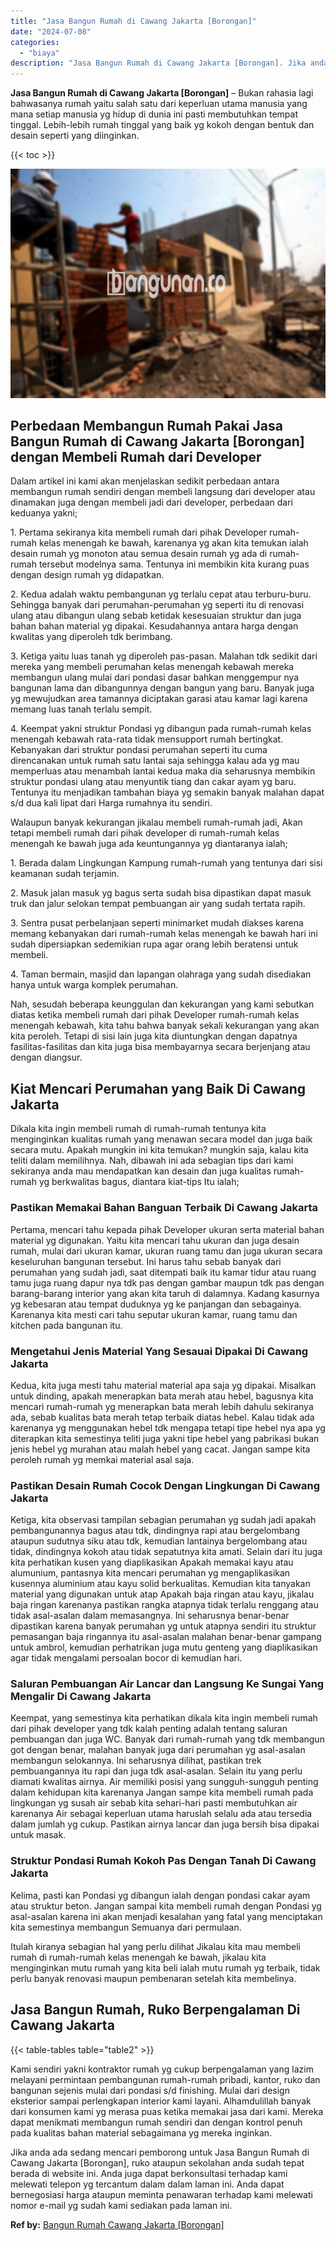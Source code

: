 ```yaml
---
title: "Jasa Bangun Rumah di Cawang Jakarta [Borongan]"
date: "2024-07-08"
categories: 
  - "biaya"
description: "Jasa Bangun Rumah di Cawang Jakarta [Borongan]. Jika anda ada sedang mencari pemborong untuk Jasa Bangun Rumah di Cawang Jakarta [Borongan], ruko ataupun s..."
---
```


**Jasa Bangun Rumah di Cawang Jakarta \[Borongan\]** – Bukan rahasia lagi bahwasanya rumah yaitu salah satu dari keperluan utama manusia yang mana setiap manusia yg hidup di dunia ini pasti membutuhkan tempat tinggal. Lebih-lebih rumah tinggal yang baik yg kokoh dengan bentuk dan desain seperti yang diinginkan.

{{< toc >}}

![Jasa Bangun Rumah di Cawang Jakarta [Borongan]](/images/borong-bangunan-43.png)

## Perbedaan Membangun Rumah Pakai Jasa Bangun Rumah di Cawang Jakarta \[Borongan\] dengan Membeli Rumah dari Developer

Dalam artikel ini kami akan menjelaskan sedikit perbedaan antara membangun rumah sendiri dengan membeli langsung dari developer atau dinamakan juga dengan membeli jadi dari developer, perbedaan dari keduanya yakni;

1\. Pertama sekiranya kita membeli rumah dari pihak Developer rumah-rumah kelas menengah ke bawah, karenanya yg akan kita temukan ialah desain rumah yg monoton atau semua desain rumah yg ada di rumah-rumah tersebut modelnya sama. Tentunya ini membikin kita kurang puas dengan design rumah yg didapatkan.

2\. Kedua adalah waktu pembangunan yg terlalu cepat atau terburu-buru. Sehingga banyak dari perumahan-perumahan yg seperti itu di renovasi ulang atau dibangun ulang sebab ketidak kesesuaian struktur dan juga bahan bahan material yg dipakai. Kesudahannya antara harga dengan kwalitas yang diperoleh tdk berimbang.

3\. Ketiga yaitu luas tanah yg diperoleh pas-pasan. Malahan tdk sedikit dari mereka yang membeli perumahan kelas menengah kebawah mereka membangun ulang mulai dari pondasi dasar bahkan menggempur nya bangunan lama dan dibangunnya dengan bangun yang baru. Banyak juga yg mewujudkan area tamannya diciptakan garasi atau kamar lagi karena memang luas tanah terlalu sempit.

4\. Keempat yakni struktur Pondasi yg dibangun pada rumah-rumah kelas menengah kebawah rata-rata tidak mensupport rumah bertingkat. Kebanyakan dari struktur pondasi perumahan seperti itu cuma direncanakan untuk rumah satu lantai saja sehingga kalau ada yg mau memperluas atau menambah lantai kedua maka dia seharusnya membikin struktur pondasi ulang atau menyuntik tiang dan cakar ayam yg baru. Tentunya itu menjadikan tambahan biaya yg semakin banyak malahan dapat s/d dua kali lipat dari Harga rumahnya itu sendiri.

Walaupun banyak kekurangan jikalau membeli rumah-rumah jadi, Akan tetapi membeli rumah dari pihak developer di rumah-rumah kelas menengah ke bawah juga ada keuntungannya yg diantaranya ialah;

1\. Berada dalam Lingkungan Kampung rumah-rumah yang tentunya dari sisi keamanan sudah terjamin.

2\. Masuk jalan masuk yg bagus serta sudah bisa dipastikan dapat masuk truk dan jalur selokan tempat pembuangan air yang sudah tertata rapih.

3\. Sentra pusat perbelanjaan seperti minimarket mudah diakses karena memang kebanyakan dari rumah-rumah kelas menengah ke bawah hari ini sudah dipersiapkan sedemikian rupa agar orang lebih beratensi untuk membeli.

4\. Taman bermain, masjid dan lapangan olahraga yang sudah disediakan hanya untuk warga komplek perumahan.

Nah, sesudah beberapa keunggulan dan kekurangan yang kami sebutkan diatas ketika membeli rumah dari pihak Developer rumah-rumah kelas menengah kebawah, kita tahu bahwa banyak sekali kekurangan yang akan kita peroleh. Tetapi di sisi lain juga kita diuntungkan dengan dapatnya fasilitas-fasilitas dan kita juga bisa membayarnya secara berjenjang atau dengan diangsur.

## Kiat Mencari Perumahan yang Baik Di Cawang Jakarta

Dikala kita ingin membeli rumah di rumah-rumah tentunya kita menginginkan kualitas rumah yang menawan secara model dan juga baik secara mutu. Apakah mungkin ini kita temukan? mungkin saja, kalau kita teliti dalam memilihnya. Nah, dibawah ini ada sebagian tips dari kami sekiranya anda mau mendapatkan kan desain dan juga kualitas rumah-rumah yg berkwalitas bagus, diantara kiat-tips Itu ialah;

### Pastikan Memakai Bahan Banguan Terbaik Di Cawang Jakarta

Pertama, mencari tahu kepada pihak Developer ukuran serta material bahan material yg digunakan. Yaitu kita mencari tahu ukuran dan juga desain rumah, mulai dari ukuran kamar, ukuran ruang tamu dan juga ukuran secara keseluruhan bangunan tersebut. Ini harus tahu sebab banyak dari perumahan yang sudah jadi, saat ditempati baik itu kamar tidur atau ruang tamu juga ruang dapur nya tdk pas dengan gambar maupun tdk pas dengan barang-barang interior yang akan kita taruh di dalamnya. Kadang kasurnya yg kebesaran atau tempat duduknya yg ke panjangan dan sebagainya. Karenanya kita mesti cari tahu seputar ukuran kamar, ruang tamu dan kitchen pada bangunan itu.

### Mengetahui Jenis Material Yang Sesauai Dipakai Di Cawang Jakarta

Kedua, kita juga mesti tahu material material apa saja yg dipakai. Misalkan untuk dinding, apakah menerapkan bata merah atau hebel, bagusnya kita mencari rumah-rumah yg menerapkan bata merah lebih dahulu sekiranya ada, sebab kualitas bata merah tetap terbaik diatas hebel. Kalau tidak ada karenanya yg menggunakan hebel tdk mengapa tetapi tipe hebel nya apa yg diterapkan kita semestinya teliti juga yakni tipe hebel yang pabrikasi bukan jenis hebel yg murahan atau malah hebel yang cacat. Jangan sampe kita peroleh rumah yg memkai material asal saja.

### Pastikan Desain Rumah Cocok Dengan Lingkungan Di Cawang Jakarta

Ketiga, kita observasi tampilan sebagian perumahan yg sudah jadi apakah pembangunannya bagus atau tdk, dindingnya rapi atau bergelombang ataupun sudutnya siku atau tdk, kemudian lantainya bergelombang atau tidak, dindingnya kokoh atau tidak sepatutnya kita amati. Selain dari itu juga kita perhatikan kusen yang diaplikasikan Apakah memakai kayu atau alumunium, pantasnya kita mencari perumahan yg mengaplikasikan kusennya aluminium atau kayu solid berkualitas. Kemudian kita tanyakan material yang digunakan untuk atap Apakah baja ringan atau kayu, jikalau baja ringan karenanya pastikan rangka atapnya tidak terlalu renggang atau tidak asal-asalan dalam memasangnya. Ini seharusnya benar-benar dipastikan karena banyak perumahan yg untuk atapnya sendiri itu struktur pemasangan baja ringannya itu asal-asalan malahan benar-benar gampang untuk ambrol, kemudian perhatrikan juga mutu genteng yang diaplikasikan agar tidak mengalami persoalan bocor di kemudian hari.

### Saluran Pembuangan Air Lancar dan Langsung Ke Sungai Yang Mengalir Di Cawang Jakarta

Keempat, yang semestinya kita perhatikan dikala kita ingin membeli rumah dari pihak developer yang tdk kalah penting adalah tentang saluran pembuangan dan juga WC. Banyak dari rumah-rumah yang tdk membangun got dengan benar, malahan banyak juga dari perumahan yg asal-asalan membangun selokannya. Ini seharusnya dilihat, pastikan trek pembuangannya itu rapi dan juga tdk asal-asalan. Selain itu yang perlu diamati kwalitas airnya. Air memiliki posisi yang sungguh-sungguh penting dalam kehidupan kita karenanya Jangan sampe kita membeli rumah pada lingkungan yg susah air sebab kita sehari-hari pasti membutuhkan air karenanya Air sebagai keperluan utama haruslah selalu ada atau tersedia dalam jumlah yg cukup. Pastikan airnya lancar dan juga bersih bisa dipakai untuk masak.

### Struktur Pondasi Rumah Kokoh Pas Dengan Tanah Di Cawang Jakarta

Kelima, pasti kan Pondasi yg dibangun ialah dengan pondasi cakar ayam atau struktur beton. Jangan sampai kita membeli rumah dengan Pondasi yg asal-asalan karena ini akan menjadi kesalahan yang fatal yang menciptakan kita semestinya membangun Semuanya dari permulaan.

Itulah kiranya sebagian hal yang perlu dilihat Jikalau kita mau membeli rumah di rumah-rumah kelas menengah ke bawah, jikalau kita menginginkan mutu rumah yang kita beli ialah mutu rumah yg terbaik, tidak perlu banyak renovasi maupun pembenaran setelah kita membelinya.

## Jasa Bangun Rumah, Ruko Berpengalaman Di Cawang Jakarta

{{< table-tables table="table2" >}}

Kami sendiri yakni kontraktor rumah yg cukup berpengalaman yang lazim melayani permintaan pembangunan rumah-rumah pribadi, kantor, ruko dan bangunan sejenis mulai dari pondasi s/d finishing. Mulai dari design eksterior sampai perlengkapan interior kami layani. Alhamdulillah banyak dari konsumen kami yg merasa puas ketika memakai jasa dari kami. Mereka dapat menikmati membangun rumah sendiri dan dengan kontrol penuh pada kualitas bahan material sebagaimana yg mereka inginkan.

Jika anda ada sedang mencari pemborong untuk Jasa Bangun Rumah di Cawang Jakarta \[Borongan\], ruko ataupun sekolahan anda sudah tepat berada di website ini. Anda juga dapat berkonsultasi terhadap kami melewati telepon yg tercantum dalam dalam laman ini. Anda dapat bernegosiasi harga ataupun meminta penawaran terhadap kami melewati nomor e-mail yg sudah kami sediakan pada laman ini.

**Ref by:** [Bangun Rumah Cawang Jakarta [Borongan]](https://id.wikipedia.org/wiki/Bangun)
